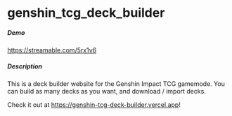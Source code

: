 # genshin_tcg_deck_builder

##### Demo
https://streamable.com/5rx1v6

##### Description
This is a deck builder website for the Genshin Impact TCG gamemode. You can build as many decks as you want, and download / import decks.

Check it out at https://genshin-tcg-deck-builder.vercel.app!
